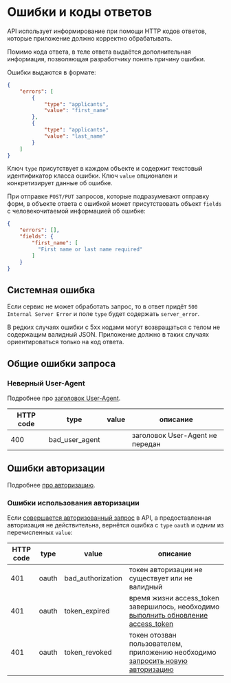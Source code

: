 # Ошибки и коды ответов

API использует информирование при помощи HTTP кодов ответов, которые приложение
должно корректно обрабатывать.

Помимо кода ответа, в теле ответа выдаётся
дополнительная информация, позволяющая разработчику понять 
причину ошибки.

Ошибки выдаются в формате:

```json
{
    "errors": [
        {
            "type": "applicants",
            "value": "first_name"
        },
        {
            "type": "applicants",
            "value": "last_name"
        }
    ]
}
```

Ключ `type` присутствует в каждом объекте и содержит текстовый
идентификатор класса ошибки. 
Ключ `value` опционален и конкретизирует данные об ошибке.

При отправке `POST/PUT` запросов, которые подразумевают отправку форм, в объекте ответа с ошибкой может присутствовать 
объект `fields` с человекочитаемой информацией об ошибке:
 
```json
{
    "errors": [],
    "fields": {
        "first_name": [
          "First name or last name required"
        ]
    }
}
```


## Системная ошибка

Если сервис не может обработать запрос, то в ответ придёт `500 Internal Server Error` и поле `type` будет содержать
`server_error`.

В редких случаях ошибки с 5xx кодами могут возвращаться с телом не содержащим
валидный JSON. Приложение должно в таких случаях ориентироваться только на код
ответа.


## Общие ошибки запроса

<a name="user-agent"></a>
### Неверный User-Agent

Подробнее про [заголовок User-Agent](general.md#request-requirements).

HTTP code | type | value | описание
----------|------|-------|-----------
400 | bad_user_agent |  | заголовок User-Agent не передан


## Ошибки авторизации

Подробнее [про авторизацию](authorization.md).


<a name="oauth"></a>
### Ошибки использования авторизации

Если [совершается авторизованный запрос](authorization.md#oauth_check_access_token)
в API, а предоставленная авторизация не действительна,
вернётся ошибка с `type` `oauth` и одним из перечисленных `value`:

HTTP code | type | value | описание
----------|------|-------|-----------
401 | oauth | bad_authorization | токен авторизации не существует или не валидный
401 | oauth | token_expired | время жизни access_token завершилось, необходимо [выполнить обновление access_token](authorization.md#oauth_refresh_token)
401 | oauth | token_revoked | токен отозван пользователем, приложению необходимо [запросить новую авторизацию](authorization.md)
